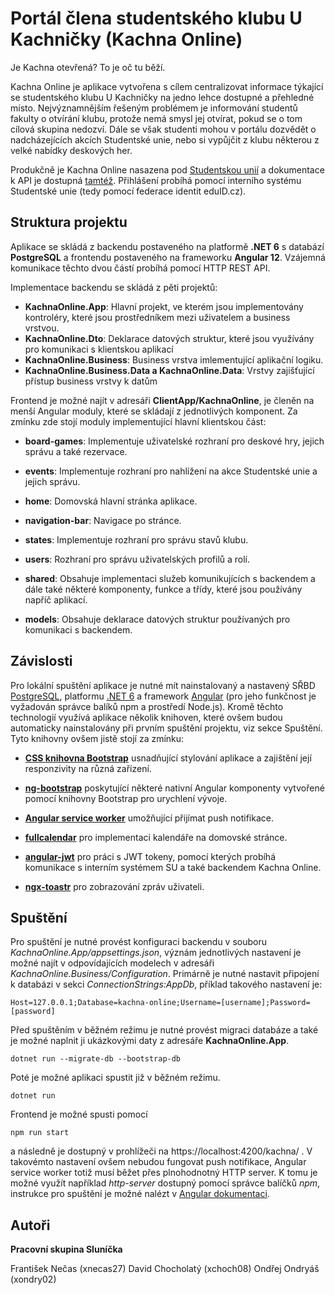 # Portál člena studentského klubu U Kachničky (Kachna Online)

Je Kachna otevřená? To je oč tu běží.

Kachna Online je aplikace vytvořena s cílem centralizovat informace týkající se studentského klubu U Kachničky na jedno lehce dostupné a přehledné místo. Nejvýznamnějším řešeným problémem je informování studentů fakulty o otvírání klubu, protože nemá smysl jej otvírat, pokud se o tom cílová skupina nedozví. Dále se však studenti mohou v portálu dozvědět o nadcházejících akcích Studentské unie, nebo si vypůjčit z klubu některou z velké nabídky deskových her.

Produkčně je Kachna Online nasazena pod [Studentskou unií](https://www.su.fit.vutbr.cz/kachna/) a dokumentace k API je dostupná [tamtéž](https://www.su.fit.vutbr.cz/kachna/api/swagger/index.html). Přihlášení probíhá pomocí interního systému Studentské unie (tedy pomocí federace identit eduID.cz).

## Struktura projektu

Aplikace se skládá z backendu postaveného na platformě **.NET 6** s databází **PostgreSQL** a frontendu postaveného na frameworku **Angular 12**. Vzájemná komunikace těchto dvou částí probíhá pomocí HTTP REST API.

Implementace backendu se skládá z pěti projektů:

- **KachnaOnline.App**: Hlavní projekt, ve kterém jsou implementovány kontroléry, které jsou prostředníkem mezi uživatelem a business vrstvou.
- **KachnaOnline.Dto**: Deklarace datových struktur, které jsou využívány pro komunikaci s klientskou aplikací
- **KachnaOnline.Business**: Business vrstva imlementující aplikační logiku.
- **KachnaOnline.Business.Data a KachnaOnline.Data**: Vrstvy zajišťující přístup business vrstvy k datům

Frontend je možné najít v adresáři **ClientApp/KachnaOnline**, je členěn na menší Angular moduly, které se skládají z jednotlivých komponent. Za zmínku zde stojí moduly implementující hlavní klientskou část:

- **board-games**: Implementuje uživatelské rozhraní pro deskové hry, jejich správu a také rezervace.
- **events**: Implementuje rozhraní pro nahlížení na akce Studentské unie a jejich správu.
- **home**: Domovská hlavní stránka aplikace.
- **navigation-bar**: Navigace po stránce.
- **states**: Implementuje rozhraní pro správu stavů klubu.
- **users**: Rozhraní pro správu uživatelských profilů a rolí.
- **shared**: Obsahuje implementaci služeb komunikujících s backendem a dále také některé komponenty, funkce a třídy, které jsou používány napříč aplikací.

- **models**: Obsahuje deklarace datových struktur používaných pro komunikaci s backendem. 

## Závislosti

Pro lokální spuštění aplikace je nutné mít nainstalovaný a nastavený SŘBD [PostgreSQL](https://www.postgresql.org/download/), platformu [.NET 6](https://dotnet.microsoft.com/download) a framework [Angular](https://angular.io/guide/setup-local) (pro jeho funkčnost je vyžadován správce balíků npm a prostředí Node.js). Kromě těchto technologií využívá aplikace několik knihoven, které ovšem budou automaticky nainstalovány při prvním spuštění projektu, viz sekce Spuštění. Tyto knihovny ovšem jistě stojí za zmínku:

- [**CSS knihovna Bootstrap**](https://getbootstrap.com/) usnadňující stylování aplikace a zajištění její responzivity na různá zařízení.
- [**ng-bootstrap**](https://ng-bootstrap.github.io/#/home) poskytující některé nativní Angular komponenty vytvořené pomocí knihovny Bootstrap pro urychlení vývoje.

- [**Angular service worker**](https://angular.io/guide/service-worker-intro) umožňující přijímat push notifikace.
- [**fullcalendar**](https://fullcalendar.io/) pro implementaci kalendáře na domovské stránce.
- [**angular-jwt**](https://www.npmjs.com/package/@auth0/angular-jwt) pro práci s JWT tokeny, pomocí kterých probíhá komunikace s interním systémem SU a také backendem Kachna Online.
- [**ngx-toastr**](https://www.npmjs.com/package/ngx-toastr) pro zobrazování zpráv uživateli.

## Spuštění

Pro spuštění je nutné provést konfiguraci backendu v souboru *KachnaOnline.App/appsettings.json*, význám jednotlivých nastavení je možné najít v odpovídajících modelech v adresáři *KachnaOnline.Business/Configuration*. Primárně je nutné nastavit připojení k databázi v sekci *ConnectionStrings:AppDb*, příklad takového nastavení je:

```
Host=127.0.0.1;Database=kachna-online;Username=[username];Password=[password]
```

Před spuštěním v běžném režimu je nutné provést migraci databáze a také je možné naplnit ji ukázkovými daty z adresáře **KachnaOnline.App**.

```
dotnet run --migrate-db --bootstrap-db
```

Poté je možné aplikaci spustit již v běžném režimu.

```
dotnet run
```

Frontend je možné spusti pomocí

```
npm run start
```

a následně je dostupný v prohlížeči na https://localhost:4200/kachna/ . V takovémto nastavení ovšem nebudou fungovat push notifikace, Angular service worker totiž musí běžet přes plnohodnotný HTTP server. K tomu je možné využít například *http-server* dostupný pomocí správce balíčků *npm*, instrukce pro spuštění je možné nalézt v [Angular dokumentaci](https://angular.io/guide/service-worker-getting-started#service-worker-in-action-a-tour).

## Autoři
**Pracovní skupina Sluníčka**

František Nečas (xnecas27)
David Chocholatý (xchoch08)
Ondřej Ondryáš (xondry02)

